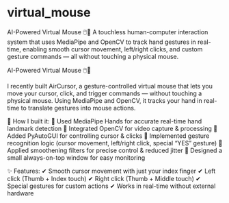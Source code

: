 # virtual_mouse
AI-Powered Virtual Mouse 🖱️🤖 A touchless human-computer interaction system that uses MediaPipe and OpenCV to track hand gestures in real-time, enabling smooth cursor movement, left/right clicks, and custom gesture commands — all without touching a physical mouse.

AI-Powered Virtual Mouse 🖱️🤖

I recently built AirCursor, a gesture-controlled virtual mouse that lets you move your cursor, click, and trigger commands — without touching a physical mouse. Using MediaPipe and OpenCV, it tracks your hand in real-time to translate gestures into mouse actions.

🔧 How I built it:
🔹 Used MediaPipe Hands for accurate real-time hand landmark detection
🔹 Integrated OpenCV for video capture & processing
🔹 Added PyAutoGUI for controlling cursor & clicks
🔹 Implemented gesture recognition logic (cursor movement, left/right click, special “YES” gesture)
🔹 Applied smoothening filters for precise control & reduced jitter
🔹 Designed a small always-on-top window for easy monitoring

✨ Features:
✔ Smooth cursor movement with just your index finger
✔ Left click (Thumb + Index touch)
✔ Right click (Thumb + Middle touch)
✔ Special gestures for custom actions
✔ Works in real-time without external hardware
